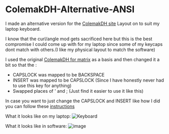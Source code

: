 # ColemakDH-Alternative-ANSI

I made an alternative version for the [ColemakDH site](https://colemakmods.github.io/mod-dh/) Layout on to suit my laptop keyboard.

I know that the curl/angle mod gets sacrificed here but this is the best compromise I could come up with for my laptop since some of my keycaps dont match with others.(I like my physical layout to match the software) 

I used the original [ColemakDH for matrix](https://github.com/ColemakMods/mod-dh/tree/master/klc) as a basis and then changed it a bit so that the :
* CAPSLOCK was mapped to be BACKSPACE 
* INSERT was mapped to be CAPSLOCK      (Since I have honestly never had to use this key for anything)
* Swapped places of ' and ;     (Just find it easier to use it like this)

In case you want to just change the CAPSLOCK and INSERT like how I did you can follow these [instructions](https://forum.colemak.com/topic/870-hacked-msklc-to-enable-remapping-capslock/)

What it looks like on my laptop:
![Keyboard ](https://user-images.githubusercontent.com/65004578/120288268-1323d180-c2d1-11eb-9d21-c72f5b15981d.jpg)


What it looks like in software:
![image](https://user-images.githubusercontent.com/65004578/120104077-d2f31080-c163-11eb-9c18-5245aa1a1817.png)
